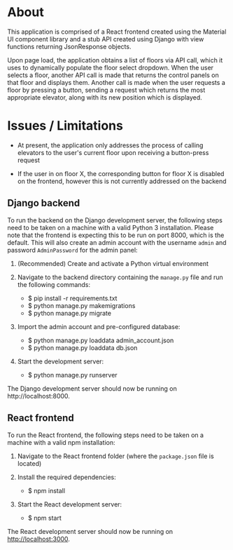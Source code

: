 # About

This application is comprised of a React frontend created using the Material UI component library and a stub API created using Django with view functions returning JsonResponse objects.

Upon page load, the application obtains a list of floors via API call, which it uses to dynamically populate the floor select dropdown. When the user selects a floor, another API call is made that returns the control panels on that floor and displays them. Another call is made when the user requests a floor by pressing a button, sending a request which returns the most appropriate elevator, along with its new position which is displayed.



# Issues / Limitations

* At present, the application only addresses the process of calling elevators to the user's current floor upon receiving a button-press request 



* If the user in on floor X, the corresponding button for floor X is disabled on the frontend, however this is not currently addressed on the backend



## Django backend

To run the backend on the Django development server, the following steps need to be taken on a machine with a valid Python 3 installation. Please note that the frontend is expecting this to be run on port 8000, which is the default. This will also create an admin account with the username `admin` and password `AdminPassword` for the admin panel:

1. (Recommended) Create and activate a Python virtual environment

2. Navigate to the backend directory containing the `manage.py` file and run the following commands:
   * $ pip install -r requirements.txt
   * $ python manage.py makemigrations
   * $ python manage.py migrate

3. Import the admin account and pre-configured database:
   * $ python manage.py loaddata admin_account.json
   * $ python manage.py loaddata db.json
 
4. Start the development server:
   * $ python manage.py runserver
  
The Django development server should now be running on http://localhost:8000.  

## React frontend

To run the React frontend, the following steps need to be taken on a machine with a valid npm installation:

1. Navigate to the React frontend folder (where the `package.json` file is located)

2. Install the required dependencies:
   * $ npm install

3. Start the React development server:
   * $ npm start

The React development server should now be running on [http://localhost:3000](http://localhost:3000).


